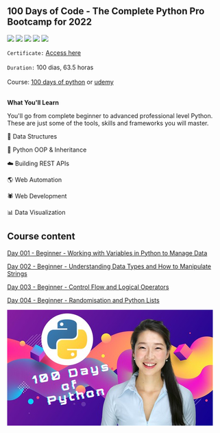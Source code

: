 ## 100 Days of Code - The Complete Python Pro Bootcamp for 2022

[![](https://img.shields.io/badge/made%20by-masedos-blue)](https://www.linkedin.com/in/masedos/)
[![](https://img.shields.io/badge/-100%20days%20of%20python-orange)](https://www.linkedin.com/in/masedos/)
[![](https://img.shields.io/badge/python-3.8-green)](https://www.python.org/downloads/)
[![](https://img.shields.io/badge/-replit.com-yellowgreen)](https://replit.com/@masedos/100DaysOfCodePython#)
[![](https://img.shields.io/badge/-pythontutor.com-blue)](http://pythontutor.com/live.html)



`Certificate:` [Access here]()
</br></br>
`Duration:` 100 dias, 63.5 horas
</br></br>
Course: [100 days of python](https://100daysofpython.dev/) or [udemy](https://www.udemy.com/course/100-days-of-code/)
</br></br>



**What You'll Learn**

You'll go from complete beginner to advanced professional level Python. These are just some of the tools, skills and frameworks you will master.

:file_folder: Data Structures

:dizzy: Python OOP & Inheritance

:cloud: Building REST APIs

:earth_americas: Web Automation

:spider: Web Development

:bar_chart: Data Visualization


## Course content

[Day 001 - Beginner - Working with Variables in Python to Manage Data](../../../tree/main/100DaysOfCodePython/Day_001)

[Day 002 - Beginner - Understanding Data Types and How to Manipulate Strings](../../../tree/main/100DaysOfCodePython/Day_002)

[Day 003 - Beginner - Control Flow and Logical Operators](../../../tree/main/100DaysOfCodePython/Day_003)

[Day 004 - Beginner -
Randomisation and Python Lists](../../tree/main/100DaysOfCodePython/Day_004)


[![](https://github.com/masedos/100DaysOfCodePython/blob/main/folder.jpg)](https://www.linkedin.com/in/masedos/)

